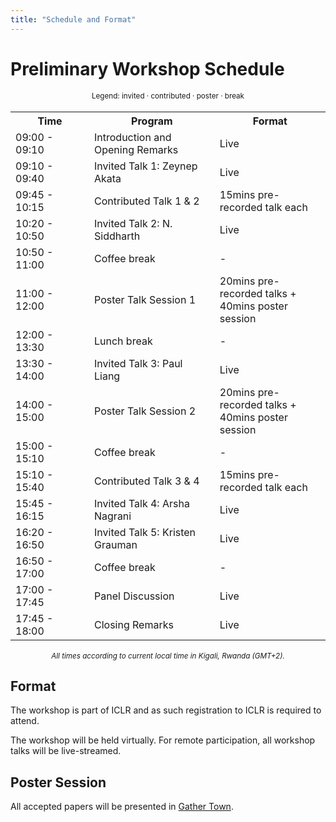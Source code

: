 ```yaml
---
title: "Schedule and Format"
---
```



# Preliminary Workshop Schedule

<div style="width: 100%; font-size: smaller; text-align: center; margin-bottom: 18px; margin-top: 18px;">
    Legend:
    <span class="invited">invited</span> · 
    <span class="contributed">contributed</span> ·
    <span class="poster">poster</span> · 
    <span class="break">break</span>
</div>

<table class="schedule">
    <tr>
        <th style="width:25%">Time</th>
        <th>Program</th>
        <th>Format</th>
    </tr>
    <tr>
        <td>09:00 - 09:10</td>
        <td>Introduction and Opening Remarks</td>
        <td>Live</td>
    </tr>
    <tr class="invited">
        <td>09:10 - 09:40</td>
        <td>Invited Talk 1: Zeynep Akata</td>
        <td>Live</td>
    </tr>
    <tr class="contributed">
        <td>09:45 - 10:15</td>
        <td>Contributed Talk 1 & 2</td>
        <td>15mins pre-recorded talk each</td>
    </tr>
    <tr class="invited">
        <td>10:20 - 10:50</td>
        <td>Invited Talk 2: N. Siddharth</td>
        <td>Live</td>
    </tr>
    <tr class="break">
        <td>10:50 - 11:00</td>
        <td>Coffee break</td>
        <td>-</td>
    </tr>
    <tr class="poster">
        <td>11:00 - 12:00</td>
        <td>Poster Talk Session 1</td>
        <td>20mins pre-recorded talks + <br> 40mins poster session</td>
    </tr>
    <tr class="break">
        <td>12:00 - 13:30</td>
        <td>Lunch break</td>
        <td>-</td>
    </tr>
    <tr class="invited">
        <td>13:30 - 14:00</td>
        <td>Invited Talk 3: Paul Liang</td>
        <td>Live</td>
    </tr>
    <tr class="poster">
        <td>14:00 - 15:00</td>
        <td>Poster Talk Session 2</td>
        <td>20mins pre-recorded talks + <br> 40mins poster session</td>
    </tr>
    <tr class="break">
        <td>15:00 - 15:10</td>
        <td>Coffee break</td>
        <td>-</td>
    </tr>
    <tr class="contributed">
        <td>15:10 - 15:40</td>
        <td>Contributed Talk 3 & 4</td>
        <td>15mins pre-recorded talk each</td>
    </tr>
    <tr class="invited">
        <td>15:45 - 16:15</td>
        <td>Invited Talk 4: Arsha Nagrani</td>
        <td>Live</td>
    </tr>
    <tr class="invited">
        <td>16:20 - 16:50</td>
        <td>Invited Talk 5: Kristen Grauman</td>
        <td>Live</td>
    </tr>
    <tr class="break">
        <td>16:50 - 17:00</td>
        <td>Coffee break</td>
        <td>-</td>
    </tr>
    <tr>
        <td>17:00 - 17:45</td>
        <td>Panel Discussion</td>
        <td>Live</td>
    </tr>
    <tr>
        <td>17:45 - 18:00</td>
        <td>Closing Remarks</td>
        <td>Live</td>
    </tr>
</table>

<div style="width: 100%; font-size: smaller; text-align: center; margin-top: 18px;">
    <em>All times according to current local time in Kigali, Rwanda (GMT+2).</em>
</div>

<!-- <span class="todo"> TODO: Please double-check time and format</span> -->

<!-- <span class="todo"> TODO: Add topics of the talks</span> -->

## Format

The workshop is part of ICLR and as such registration to ICLR is required to attend. 

The workshop will be held virtually. For remote participation, all workshop talks will be live-streamed.

<!-- 
virtual poster sessions will be run on <a href="https://gather.town/app/fdnUf3ZhiXnz0Eub/UAIsland2022">Gather Town</a> in parallel to the in-person ones**. The <a href="https://gather.town/app/fdnUf3ZhiXnz0Eub/UAIsland2022">Gather Town</a> platform will be the same as the one used for the main conference and the other UAI workshops. 
-->

<!-- There will be a single Zoom meeting for the whole day, which is accessible via ICLR 2023’s Zoom Events; if you are registered, you should have received information from the main conference on how to access the Zoom Events Lobby. 
-->


## Poster Session

All accepted papers will be presented in <a href="https://gather.town">Gather Town</a>.

<!--
at the workshop. All posters should be put up in the morning (e.g., during the first break) and will remain up during the whole day (i.e., all posters are presented during both poster sessions). 
-->
<!-- It is allowed and encouraged to present posters both physically and virtually at the same time, e.g., if you have a co-author who will not attend in person and is willing to present online for the virtual participants.
-->
